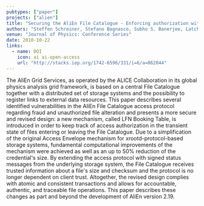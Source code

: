 ```yaml
---
pubtypes: ["paper"]
projects: ["alien"]
title: "Securing the AliEn File Catalogue - Enforcing authorization with accountable file operations"
authors: "Steffen Schreiner, Stefano Bagnasco, Subho S. Banerjee, Latchezar Betev, Federico Carminati, Olga V. Datskova, Fabrizio Furano, Alina Grigoras, Costin Grigoras, Patricia M. Lorenzo, Andreas J. Peters, Pablo Saiz and Jianlin Zhu"
venue: "Journal of Physics: Conference Series"
date: 2010-10-22
links:
  - name: DOI
    icon: ai ai-open-access
    url: "http://stacks.iop.org/1742-6596/331/i=6/a=062044"
---
```


The AliEn Grid Services, as operated by the ALICE Collaboration in its global physics analysis grid
framework, is based on a central File Catalogue together with a distributed set of storage systems
and the possibility to register links to external data resources. This paper describes several
identified vulnerabilities in the AliEn File Catalogue access protocol regarding fraud and
unauthorized file alteration and presents a more secure and revised design: a new mechanism, called
LFN Booking Table, is introduced in order to keep track of access authorization in the transient
state of files entering or leaving the File Catalogue. Due to a simplification of the original
Access Envelope mechanism for xrootd-protocol-based storage systems, fundamental computational
improvements of the mechanism were achieved as well as an up to 50% reduction of the credential's
size. By extending the access protocol with signed status messages from the underlying storage
system, the File Catalogue receives trusted information about a file's size and checksum and the
protocol is no longer dependent on client trust. Altogether, the revised design complies with atomic
and consistent transactions and allows for accountable, authentic, and traceable file operations.
This paper describes these changes as part and beyond the development of AliEn version 2.19.
